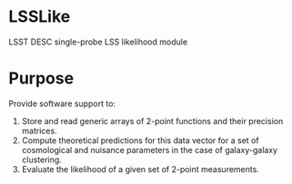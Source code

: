 # LSSLike
LSST DESC single-probe LSS likelihood module

# Purpose
Provide software support to:
1. Store and read generic arrays of 2-point functions and their precision matrices.
2. Compute theoretical predictions for this data vector for a set of cosmological and nuisance parameters in the case of galaxy-galaxy clustering.
3. Evaluate the likelihood of a given set of 2-point measurements.
